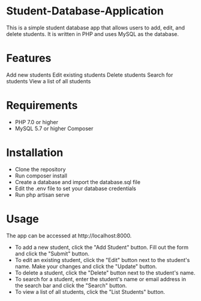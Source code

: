 # Student-Database-Application
This is a simple student database app that allows users to add, edit, and delete students. It is written in PHP and uses MySQL as the database.

# Features
Add new students Edit existing students Delete students Search for students View a list of all students

# Requirements
- PHP 7.0 or higher
- MySQL 5.7 or higher Composer

# Installation
- Clone the repository
- Run composer install
- Create a database and import the database.sql file
- Edit the .env file to set your database credentials
- Run php artisan serve

# Usage
The app can be accessed at http://localhost:8000.

- To add a new student, click the "Add Student" button. Fill out the form and click the "Submit" button.
- To edit an existing student, click the "Edit" button next to the student's name. Make your changes and click the "Update" button.
- To delete a student, click the "Delete" button next to the student's name.
- To search for a student, enter the student's name or email address in the search bar and click the "Search" button.
- To view a list of all students, click the "List Students" button.
